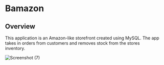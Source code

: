 # Bamazon

## Overview

This application is an Amazon-like storefront created using MySQL. The app takes in orders from customers and removes stock from the stores inventory.

![Screenshot (7)](https://user-images.githubusercontent.com/43907540/57201662-14efff00-6f6a-11e9-9f4d-c32dd95c8999.png)
